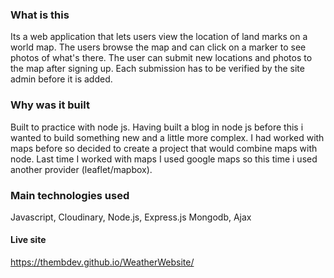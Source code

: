 ### What is this

Its a web application that lets users view the location of land marks on a world map. The users browse the map and can click on a marker to see photos of what's there. The user can submit new locations and photos to the map after signing up. Each submission has to be verified by the site admin before it is added.

### Why was it built

Built to practice with node js. Having built a blog in node js before this i wanted to build something new and a little more complex. I had worked with maps before so decided to create a project that would combine maps with node. Last time I worked with maps I used google maps so this time i used another provider (leaflet/mapbox).

### Main technologies used
Javascript, Cloudinary, Node.js, Express.js Mongodb, Ajax
 
#### Live site 
https://thembdev.github.io/WeatherWebsite/
